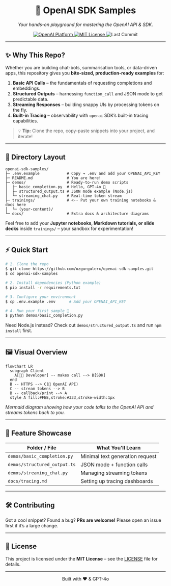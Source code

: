 <!-- README.md – OpenAI SDK Samples xxx -->

<h1 align="center">
  🚀 OpenAI SDK Samples
</h1>

<p align="center">
  <em>Your hands-on playground for mastering the OpenAI API & SDK.</em>
</p>

<p align="center">
  <a href="https://platform.openai.com/">
    <img src="https://img.shields.io/badge/OpenAI-Platform-40A4FF?logo=openai&logoColor=white" alt="OpenAI Platform">
  </a>
  <a href="LICENSE">
    <img src="https://img.shields.io/badge/License-MIT-green.svg" alt="MIT License">
  </a>
  <img alt="Last Commit" src="https://img.shields.io/github/last-commit/ozgurgulerx/openai-sdk-samples">
</p>

---

## ✨ Why This Repo?

Whether you are building chat-bots, summarisation tools, or data-driven apps, this repository gives you **bite-sized, production-ready examples** for:

1. **Basic API Calls** – the fundamentals of requesting completions and embeddings.
2. **Structured Outputs** – harnessing `function_call` and JSON mode to get predictable data.
3. **Streaming Responses** – building snappy UIs by processing tokens on the fly.
4. **Built-in Tracing** – observability with `openai` SDK’s built-in tracing capabilities.

> 💡 **Tip:** Clone the repo, copy-paste snippets into your project, and iterate!

---

## 📂 Directory Layout

```text
openai-sdk-samples/
├─ .env.example            # Copy → .env and add your OPENAI_API_KEY
├─ README.md               # You are here!
├─ demos/                  # Ready-to-run demo scripts
│  ├─ basic_completion.py  # Hello, GPT-4o 🌟
│  ├─ structured_output.ts # JSON mode example (Node.js)
│  └─ streaming_chat.py    # Real-time token stream
├─ trainings/              # <-- Put your own training notebooks & docs here
│  └─ (your-content)/
└─ docs/                   # Extra docs & architecture diagrams
```

Feel free to add your **Jupyter notebooks, Markdown tutorials, or slide decks** inside `trainings/` – your sandbox for experimentation!

---

## ⚡ Quick Start

```bash
# 1. Clone the repo
$ git clone https://github.com/ozgurgulerx/openai-sdk-samples.git
$ cd openai-sdk-samples

# 2. Install dependencies (Python example)
$ pip install -r requirements.txt

# 3. Configure your environment
$ cp .env.example .env      # Add your OPENAI_API_KEY

# 4. Run your first sample 🎉
$ python demos/basic_completion.py
```

Need Node.js instead? Check out `demos/structured_output.ts` and run `npm install` first.

---

## 🖼️ Visual Overview

```mermaid
flowchart LR
  subgraph Client
    A[👩‍💻 Developer] -- makes call --> B[SDK]
  end
  B -- HTTPS --> C(🤖 OpenAI API)
  C -- stream tokens --> B
  B -- callback/print --> A
  style A fill:#FEE,stroke:#333,stroke-width:1px
```

*Mermaid diagram showing how your code talks to the OpenAI API and streams tokens back to you.*

---

## 🧩 Feature Showcase

| Folder / File | What You’ll Learn |
| ------------- | ----------------- |
| `demos/basic_completion.py` | Minimal text generation request |
| `demos/structured_output.ts` | JSON mode + function calls |
| `demos/streaming_chat.py` | Managing streaming tokens |
| `docs/tracing.md` | Setting up tracing dashboards |

---

## 🛠️ Contributing

Got a cool snippet? Found a bug? **PRs are welcome!** Please open an issue first if it’s a large change.

---

## 📝 License

This project is licensed under the **MIT License** – see the [LICENSE](LICENSE) file for details.

---

<p align="center">
  Built with ❤️ & GPT-4o
</p>
